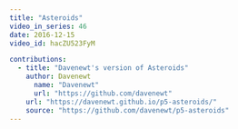 ```yaml
---
title: "Asteroids"
video_in_series: 46
date: 2016-12-15
video_id: hacZU523FyM

contributions:
  - title: "Davenewt's version of Asteroids"
    author: Davenewt
      name: "Davenewt"
      url: "https://github.com/davenewt"
    url: "https://davenewt.github.io/p5-asteroids/"
    source: "https://github.com/davenewt/p5-asteroids"
---
```

